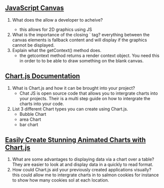## [JavaScript Canvas](https://www.javascripttutorial.net/web-apis/javascript-canvas/)

1. What does the <canvas> allow a developer to acheive?
      * this allows for 2D graphics using JS
2. What is the importance of the closing `</canvas> tag?
everything between the canvas elements is fallback content and will display if the graphics cannot be displayed.
3. Explain what the getContext() method does.
      * the getcontext method returns a render context object. You need this in order to to be able to draw something on the blank canvas. 

## [Chart.js Documentation](http://www.chartjs.org/docs/)

1. What is Chart.js and how it can be brought into your project?
      * Chat JS is open source code that allows you to intergrate charts into your projects. Their is a multi step guide on how to intergrate the charts into your code.
2. List 3 different Chart types you can create using Chart.js.
      * Bubble Chart
      * area Chart
      * bar chart

## [Easily Create Stunning Animated Charts with Chart.js](https://www.webdesignerdepot.com/2013/11/easily-create-stunning-animated-charts-with-chart-js/)

1. What are some advantages to displaying data via a chart over a table?
They are easier to look at and display data in a quickly to read format.
2. How could Chart.js aid your previously created applications visually?
this could allow me to intergrate charts in to salmon cookies for instance to show how many cookies sol at each location. 